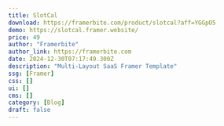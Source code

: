 ```yaml
---
title: SlotCal
download: https://framerbite.com/product/slotcal?aff=YGGpO5
demo: https://slotcal.framer.website/
price: 49
author: "Framerbite"
author_link: https://framerbite.com
date: 2024-12-30T07:17:49.300Z
description: "Multi-Layout SaaS Framer Template"
ssg: [Framer]
css: []
ui: []
cms: []
category: [Blog]
draft: false
---
```


